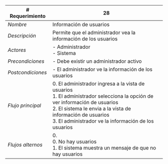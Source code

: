 |# Requerimiento|28 |
|-|-|
| *Nombre*|Información de usuarios
| *Descripción*| Permite que el administrador vea la información de los usuarios |
|*Actores*| - Administrador<br> - Sistema
|*Precondiciones*| - Debe existir un administrador activo
|*Postcondiciones*| - El administrador ve la información de los usuarios
|*Flujo principal*|0.  El administrador ingresa a la vista de usuarios<br>1.  El administrador selecciona la opción de ver información de usuarios<br>2.  El sistema le envia a la vista de información de usuarios<br>3.  El administrador ve la información de los usuarios
|*Flujos alternos*|0. <br> 0. No hay usuarios<br>1. El sistema muestra un mensaje de que no hay usuarios
